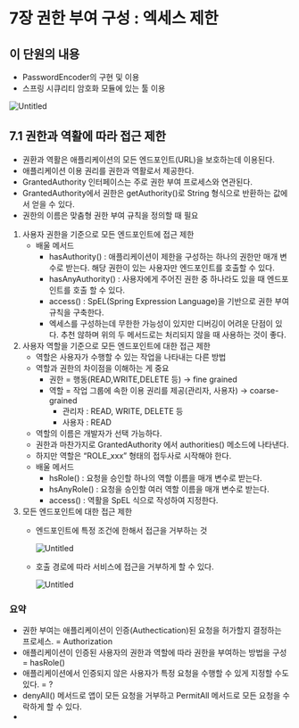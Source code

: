 # 7장 권한 부여 구성 : 엑세스 제한

## 이 단원의 내용

- PasswordEncoder의 구현 및 이용
- 스프링 시큐리티 암호화 모듈에 있는 툴 이용

![Untitled](7%E1%84%8C%E1%85%A1%E1%86%BC%20%E1%84%80%E1%85%AF%E1%86%AB%E1%84%92%E1%85%A1%E1%86%AB%20%E1%84%87%E1%85%AE%E1%84%8B%E1%85%A7%20%E1%84%80%E1%85%AE%E1%84%89%E1%85%A5%E1%86%BC%20%E1%84%8B%E1%85%A6%E1%86%A8%E1%84%89%E1%85%A6%E1%84%89%E1%85%B3%20%E1%84%8C%E1%85%A6%E1%84%92%E1%85%A1%E1%86%AB%20eb04ce83e285432ba7aa41678d87ad22/Untitled.png)

## 7.1 권한과 역활에 따라 접근 제한

- 권환과 역활은 애플리케이션의 모든 엔드포인트(URL)을 보호하는데 이용된다.
- 애플리케이션 이용 권리를 권한과 역활로서 제공한다.
- GrantedAuthority 인터페이스는 주로 권한 부여 프로세스와 연관된다.
- GrantedAuthority에서 권한은 getAuthority()로 String 형식으로 반환하는 값에서 얻을 수 있다.
- 권한의 이름은 맞춤형 권한 부여 규칙을 정의할 때 필요

1.  사용자 권한을 기준으로 모든 엔드포인트에 접근 제한
    - 배울 메서드
        - hasAuthority() : 애플리케이션이 제한을 구성하는 하나의 권한만 매개 변수로 받는다. 해당 권한이 있는 사용자만 엔드포인트를 호출할 수 있다.
        - hasAnyAuthority() : 사용자에게 주어진 권한 중 하나라도 있을 때 엔드포인트를 호출 할 수 있다.
        - access() : SpEL(Spring Expression Language)을 기반으로 권한 부여 규칙을 구축한다.
        - 엑세스를 구성하는데 무한한 가능성이 있지만 디버깅이 어려운 단점이 있다. 추천 않하며 위의 두 메서드로는 처리되지 않을 때 사용하는 것이 좋다.
2. 사용자 역할을 기준으로 모든 엔드포인트에 대한 접근 제한
    - 역할은 사용자가 수행할 수 있는 작업을 나타내는 다른 방법
    - 역할과 권한의 차이점을 이해하는 게 중요
        - 권한 = 행동(READ,WRITE,DELETE 등) → fine grained
        - 역할 = 작업 그룹에 속한 이용 권리를 제공(관리자, 사용자) → coarse-grained
            - 관리자 : READ, WRITE, DELETE 등
            - 사용자 : READ
    - 역할의 이름은 개발자가 선택 가능하다.
    - 권한과 마찬가지로 GrantedAuthority 에서 authorities() 메소드에 나타낸다.
    - 하지만 역할은 “ROLE_xxx” 형태의 접두사로 시작해야 한다.
    - 배울 메서드
        - hsRole() : 요청을 승인할 하나의 역할 이름을 매개 변수로 받는다.
        - hsAnyRole() : 요청을 승인할 여러 역할 이름을 매개 변수로 받는다.
        - access() : 역활을 SpEL 식으로 작성하여 지정한다.
3. 모든 엔드포인트에 대한 접근 제한
    - 엔드포인트에 특정 조건에 한해서 접근을 거부하는 것
        
        ![Untitled](7%E1%84%8C%E1%85%A1%E1%86%BC%20%E1%84%80%E1%85%AF%E1%86%AB%E1%84%92%E1%85%A1%E1%86%AB%20%E1%84%87%E1%85%AE%E1%84%8B%E1%85%A7%20%E1%84%80%E1%85%AE%E1%84%89%E1%85%A5%E1%86%BC%20%E1%84%8B%E1%85%A6%E1%86%A8%E1%84%89%E1%85%A6%E1%84%89%E1%85%B3%20%E1%84%8C%E1%85%A6%E1%84%92%E1%85%A1%E1%86%AB%20eb04ce83e285432ba7aa41678d87ad22/Untitled%201.png)
        
    - 호출 경로에 따라 서비스에 접근을 거부하게 할 수 있다.
        
        ![Untitled](7%E1%84%8C%E1%85%A1%E1%86%BC%20%E1%84%80%E1%85%AF%E1%86%AB%E1%84%92%E1%85%A1%E1%86%AB%20%E1%84%87%E1%85%AE%E1%84%8B%E1%85%A7%20%E1%84%80%E1%85%AE%E1%84%89%E1%85%A5%E1%86%BC%20%E1%84%8B%E1%85%A6%E1%86%A8%E1%84%89%E1%85%A6%E1%84%89%E1%85%B3%20%E1%84%8C%E1%85%A6%E1%84%92%E1%85%A1%E1%86%AB%20eb04ce83e285432ba7aa41678d87ad22/Untitled%202.png)
        

### 요약

- 권한 부여는 애플리케이션이 인증(Authectication)된 요청을 허가할지 결정하는 프로세스. = Authorization
- 애플리케이션이 인증된 사용자의 권한과 역할에 따라 권한을 부여하는 방법을 구성 = hasRole()
- 애플리케이션에서 인증되지 않은 사용자가 특정 요청을 수행할 수 있게 지정할 수도 있다. = ?
- denyAll() 메서드로 앱이 모든 요청을 거부하고 PermitAll 메서드로 모든 요청을 수락하게 할 수 있다.
-